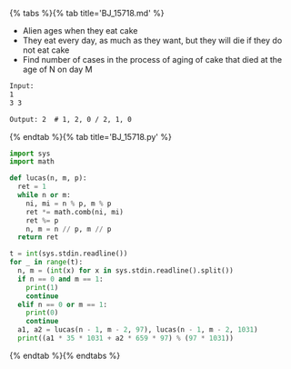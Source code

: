 {% tabs %}{% tab title='BJ_15718.md' %}

* Alien ages when they eat cake
* They eat every day, as much as they want, but they will die if they do not eat cake
* Find number of cases in the process of aging of cake that died at the age of N on day M

```txt
Input:
1
3 3

Output: 2  # 1, 2, 0 / 2, 1, 0
```

{% endtab %}{% tab title='BJ_15718.py' %}

```py
import sys
import math

def lucas(n, m, p):
  ret = 1
  while n or m:
    ni, mi = n % p, m % p
    ret *= math.comb(ni, mi)
    ret %= p
    n, m = n // p, m // p
  return ret

t = int(sys.stdin.readline())
for _ in range(t):
  n, m = (int(x) for x in sys.stdin.readline().split())
  if n == 0 and m == 1:
    print(1)
    continue
  elif n == 0 or m == 1:
    print(0)
    continue
  a1, a2 = lucas(n - 1, m - 2, 97), lucas(n - 1, m - 2, 1031)
  print((a1 * 35 * 1031 + a2 * 659 * 97) % (97 * 1031))
```

{% endtab %}{% endtabs %}
